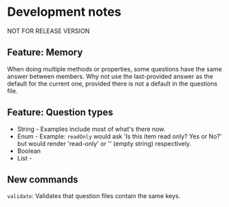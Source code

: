 # Development notes

NOT FOR RELEASE VERSION

## Feature: Memory

When doing multiple methods or properties, some questions have the same answer between members. Why not use the last-provided answer as the default for the current one, provided there is not a default in the questions file.

## Feature: Question types

* String - Examples include most of what's there now.
* Enum - Example: `readOnly` would ask 'Is this item read only? Yes or No?' but would render 'read-only' or '' (empty string) respectively.
* Boolean
* List -

## New commands

`validate`: Validates that question files contain the same keys.
